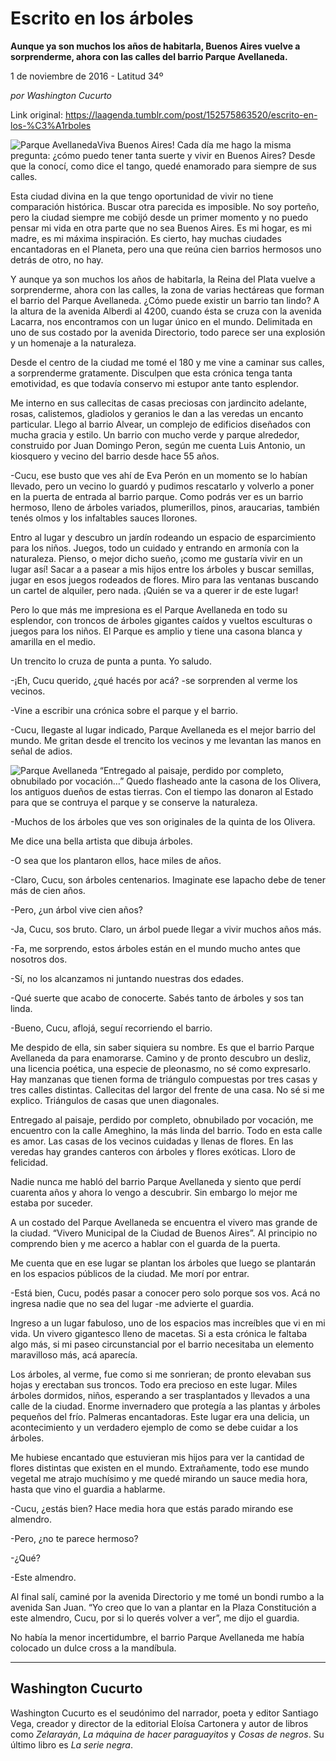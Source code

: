 # Escrito en los árboles

**Aunque ya son muchos los años de habitarla, Buenos Aires vuelve a sorprenderme, ahora con las calles del barrio Parque Avellaneda.**

1 de noviembre de 2016 - Latitud 34º

_por Washington Cucurto_

Link original: https://laagenda.tumblr.com/post/152575863520/escrito-en-los-%C3%A1rboles

![Parque Avellaneda](https://64.media.tumblr.com/3205a1878d73087b68411ca74c95b9f9/tumblr_inline_pk00s7NH5H1t6q87u_500.jpg)Viva Buenos Aires! Cada día me hago la misma pregunta: ¿cómo puedo tener tanta suerte y vivir en Buenos Aires? Desde que la conocí, como dice el tango, quedé enamorado para siempre de sus calles.

Esta ciudad divina en la que tengo oportunidad de vivir no tiene comparación histórica. Buscar otra parecida es imposible. No soy porteño, pero la ciudad siempre me cobijó desde un primer momento y no puedo pensar mi vida en otra parte que no sea Buenos Aires. Es mi hogar, es mi madre, es mi máxima inspiración. Es cierto, hay muchas ciudades encantadoras en el Planeta, pero una que reúna cien barrios hermosos uno detrás de otro, no hay. 

Y aunque ya son muchos los años de habitarla, la Reina del Plata vuelve a sorprenderme, ahora con las calles, la zona de varias hectáreas que forman el barrio del Parque Avellaneda. ¿Cómo puede existir un barrio tan lindo? A la altura de la avenida Alberdi al 4200, cuando ésta se cruza con la avenida Lacarra, nos encontramos con un lugar único en el mundo. Delimitada en uno de sus costado por la avenida Directorio, todo parece ser una explosión y un homenaje a la naturaleza. 

Desde el centro de la ciudad me tomé el 180 y me vine a caminar sus calles, a sorprenderme gratamente. Disculpen que esta crónica tenga tanta emotividad, es que todavía conservo mi estupor ante tanto esplendor.

Me interno en sus callecitas de casas preciosas con jardincito adelante, rosas, calistemos, gladiolos y geranios le dan a las veredas un encanto particular. Llego al barrio Alvear, un complejo de edificios diseñados con mucha gracia y estilo. Un barrio con mucho verde y parque alrededor, construido por Juan Domingo Peron, según me cuenta Luis Antonio, un kiosquero y vecino del barrio desde hace 55 años.

-Cucu, ese busto que ves ahí de Eva Perón en un momento se lo habían llevado, pero un vecino lo guardó y pudimos rescatarlo y volverlo a poner en la puerta de entrada al barrio parque. Como podrás ver es un barrio hermoso, lleno de árboles variados, plumerillos, pinos, araucarias, también tenés olmos y los infaltables sauces llorones.

Entro al lugar y descubro un jardín rodeando un espacio de esparcimiento para los niños. Juegos, todo un cuidado y entrando en armonía con la naturaleza. Pienso, o mejor dicho sueño, ¡como me gustaría vivir en un lugar así! Sacar a a pasear a mis hijos entre los árboles y buscar semillas, jugar en esos juegos rodeados de flores. Miro para las ventanas buscando un cartel de alquiler, pero nada. ¡Quién se va a querer ir de este lugar!

Pero lo que más me impresiona es el Parque Avellaneda en todo su esplendor, con troncos de árboles gigantes caídos y vueltos esculturas o juegos para los niños. El Parque es amplio y tiene una casona blanca y amarilla en el medio.

Un trencito lo cruza de punta a punta. Yo saludo. 

-¡Eh, Cucu querido, ¿qué hacés por acá? -se sorprenden al verme los vecinos.

-Vine a escribir una crónica sobre el parque y el barrio.  

-Cucu, llegaste al lugar indicado, Parque Avellaneda es el mejor barrio del mundo. Me gritan desde el trencito los vecinos y me levantan las manos en señal de adios.

![Parque Avellaneda](https://64.media.tumblr.com/3205a1878d73087b68411ca74c95b9f9/tumblr_inline_pk00s7NH5H1t6q87u_500.jpg) “Entregado al paisaje, perdido por completo, obnubilado por vocación…” Quedo flasheado ante la casona de los Olivera, los antiguos dueños de estas tierras. Con el tiempo las donaron al Estado para que se contruya el parque y se conserve la naturaleza.

-Muchos de los árboles que ves son originales de la quinta de los Olivera.

Me dice una bella artista que dibuja árboles.

-O sea que los plantaron ellos, hace miles de años.  

-Claro, Cucu, son árboles centenarios. Imaginate ese lapacho debe de tener más de cien años.  

-Pero, ¿un árbol vive cien años?  

-Ja, Cucu, sos bruto. Claro, un árbol puede llegar a vivir muchos años más.  

-Fa, me sorprendo, estos árboles están en el mundo mucho antes que nosotros dos.  

-Sí, no los alcanzamos ni juntando nuestras dos edades.  

-Qué suerte que acabo de conocerte. Sabés tanto de árboles y sos tan linda.  

-Bueno, Cucu, aflojá, seguí recorriendo el barrio.

Me despido de ella, sin saber siquiera su nombre. Es que el barrio Parque Avellaneda da para enamorarse. Camino y de pronto descubro un desliz, una licencia poética, una especie de pleonasmo, no sé como expresarlo. Hay manzanas que tienen forma de triángulo compuestas por tres casas y tres calles distintas. Callecitas del largor del frente de una casa. No sé si me explico. Triángulos de casas que unen diagonales. 

Entregado al paisaje, perdido por completo, obnubilado por vocación, me encuentro con la calle Ameghino, la más linda del barrio. Todo en esta calle es amor. Las casas de los vecinos cuidadas y llenas de flores. En las veredas hay grandes canteros con árboles y flores exóticas. Lloro de felicidad. 

Nadie nunca me habló del barrio Parque Avellaneda y siento que perdí cuarenta años y ahora lo vengo a descubrir. Sin embargo lo mejor me estaba por suceder.

A un costado del Parque Avellaneda se encuentra el vivero mas grande de la ciudad. “Vivero Municipal de la Ciudad de Buenos Aires”. Al principio no comprendo bien y me acerco a hablar con el guarda de la puerta.

Me cuenta que en ese lugar se plantan los árboles que luego se plantarán en los espacios públicos de la ciudad. Me morí por entrar. 

-Está bien, Cucu, podés pasar a conocer pero solo porque sos vos. Acá no ingresa nadie que no sea del lugar -me advierte el guardia.

Ingreso a un lugar fabuloso, uno de los espacios mas increíbles que vi en mi vida. Un vivero gigantesco lleno de macetas. Si a esta crónica le faltaba algo más, si mi paseo circunstancial por el barrio necesitaba un elemento maravilloso más, acá aparecía. 

Los árboles, al verme, fue como si me sonrieran; de pronto elevaban sus hojas y erectaban sus troncos. Todo era precioso en este lugar. Miles árboles dormidos, niños, esperando a ser trasplantados y llevados a una calle de la ciudad. Enorme invernadero que protegía a las plantas y árboles pequeños del frío. Palmeras encantadoras. Este lugar era una delicia, un acontecimiento y un verdadero ejemplo de como se debe cuidar a los árboles. 

Me hubiese encantado que estuvieran mis hijos para ver la cantidad de flores distintas que existen en el mundo. Extrañamente, todo ese mundo vegetal me atrajo muchísimo y me quedé mirando un sauce media hora, hasta que vino el guardia a hablarme.

-Cucu, ¿estás bien? Hace media hora que estás parado mirando ese almendro.  

-Pero, ¿no te parece hermoso?  

-¿Qué?  

-Este almendro.

Al final salí, caminé por la avenida Directorio y me tomé un bondi rumbo a la avenida San Juan. “Yo creo que lo van a plantar en la Plaza Constitución a este almendro, Cucu, por si lo querés volver a ver”, me dijo el guardia.

No había la menor incertidumbre, el barrio Parque Avellaneda me había colocado un dulce cross a la mandíbula.

  




---

 Washington Cucurto
-------------------

 Washington Cucurto es el seudónimo del narrador, poeta y editor Santiago Vega, creador y director de la editorial Eloísa Cartonera y autor de libros como *Zelarayán*, *La máquina de hacer paraguayitos* y *Cosas de negros*. Su último libro es *La serie negra*. 

